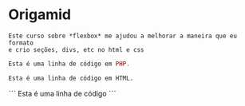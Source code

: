 # Origamid

~~~FlexBox
Este curso sobre *flexbox* me ajudou a melhorar a maneira que eu formato
e crio seções, divs, etc no html e css
~~~

~~~php
Esta é uma linha de código em PHP.
~~~

~~~html
Esta é uma linha de código em HTML.
~~~

ˋˋˋ
Esta é uma linha de código
 ˋˋˋ

